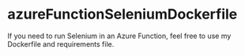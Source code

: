 # azureFunctionSeleniumDockerfile


If you need to run Selenium in an Azure Function, feel free to use my Dockerfile and requirements file.
